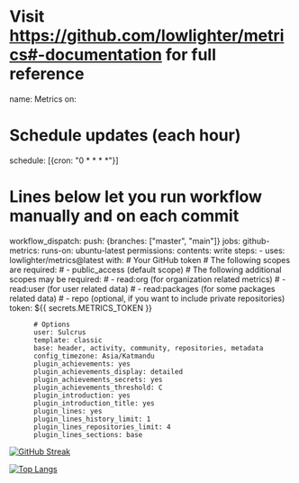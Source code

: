 # Visit https://github.com/lowlighter/metrics#-documentation for full reference
name: Metrics
on:
  # Schedule updates (each hour)
  schedule: [{cron: "0 * * * *"}]
  # Lines below let you run workflow manually and on each commit
  workflow_dispatch:
  push: {branches: ["master", "main"]}
jobs:
  github-metrics:
    runs-on: ubuntu-latest
    permissions:
      contents: write
    steps:
      - uses: lowlighter/metrics@latest
        with:
          # Your GitHub token
          # The following scopes are required:
          #  - public_access (default scope)
          # The following additional scopes may be required:
          #  - read:org      (for organization related metrics)
          #  - read:user     (for user related data)
          #  - read:packages (for some packages related data)
          #  - repo          (optional, if you want to include private repositories)
          token: ${{ secrets.METRICS_TOKEN }}

          # Options
          user: Sulcrus
          template: classic
          base: header, activity, community, repositories, metadata
          config_timezone: Asia/Katmandu
          plugin_achievements: yes
          plugin_achievements_display: detailed
          plugin_achievements_secrets: yes
          plugin_achievements_threshold: C
          plugin_introduction: yes
          plugin_introduction_title: yes
          plugin_lines: yes
          plugin_lines_history_limit: 1
          plugin_lines_repositories_limit: 4
          plugin_lines_sections: base


[![GitHub Streak](http://github-readme-streak-stats.herokuapp.com?user=sulcrus&theme=dark&background=000000)](https://git.io/streak-stats)

[![Top Langs](https://github-readme-stats.vercel.app/api/top-langs/?username=sulcrus&layout=compact&theme=vision-friendly-dark)](https://github.com/anuraghazra/github-readme-stats)

